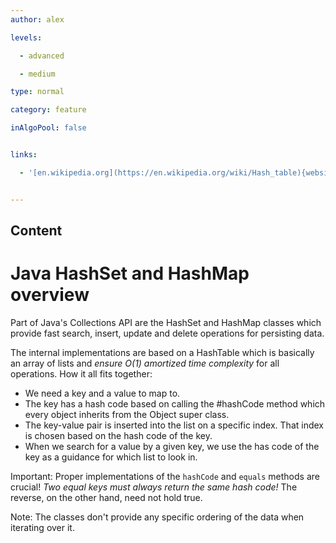 ```yaml
---
author: alex

levels:

  - advanced

  - medium

type: normal

category: feature

inAlgoPool: false


links:

  - '[en.wikipedia.org](https://en.wikipedia.org/wiki/Hash_table){website}'


---
```

## Content
# Java HashSet and HashMap overview

Part of Java's Collections API are the HashSet and HashMap classes which provide fast search, insert, update and delete operations for persisting data.

The internal implementations are based on a HashTable which is basically an array of lists and *ensure O(1) amortized time complexity* for all operations.
How it all fits together:

- We need a key and a value to map to.
- The key has a hash code based on calling the #hashCode method which every object inherits from the Object super class.
- The key-value pair is inserted into the list on a specific index. That index is chosen based on the hash code of the key.
- When we search for a value by a given key, we use the has code of the key as a guidance for which list to look in.


Important: Proper implementations of the `hashCode` and `equals` methods are crucial! *Two equal keys must always return the same hash code!* The reverse, on the other hand, need not hold true.

Note: The classes don't provide any specific ordering of the data when iterating over it.

